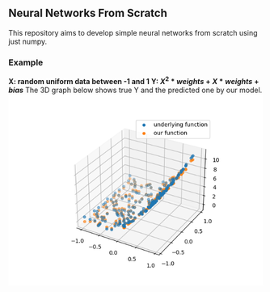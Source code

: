 ## Neural Networks From Scratch
This repository aims to develop simple neural networks from scratch using just numpy.
### Example
**X: random uniform data between -1 and 1**
**Y: $X^2 * weights + X * weights + bias$**
The 3D graph below shows true Y and the predicted one by our model.
![3D Plot](https://github.com/DenysMenfredy/neural-net-from-scratch/blob/main/src/plots/3dplot_neuralnet.png?raw=true "3D Plot")